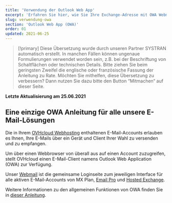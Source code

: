 ```yaml
---
title: 'Verwendung der Outlook Web App'
excerpt: 'Erfahren Sie hier, wie Sie Ihre Exchange-Adresse mit OWA Webmail verwalten'
slug: verwendung-owa
section: 'Outlook Web App (OWA)'
order: 01
updated: 2021-06-25
---
```


> [!primary]
> Diese Übersetzung wurde durch unseren Partner SYSTRAN automatisch erstellt. In manchen Fällen können ungenaue Formulierungen verwendet worden sein, z.B. bei der Beschriftung von Schaltflächen oder technischen Details. Bitte ziehen Sie beim geringsten Zweifel die englische oder französische Fassung der Anleitung zu Rate. Möchten Sie mithelfen, diese Übersetzung zu verbessern? Dann nutzen Sie dazu bitte den Button “Mitmachen“ auf dieser Seite.
>

**Letzte Aktualisierung am 25.06.2021**

## Eine einzige OWA Anleitung für alle unsere E-Mail-Lösungen

Die in Ihrem [OVHcloud Webhosting](https://www.ovhcloud.com/de/web-hosting/) enthaltenen E-Mail-Accounts erlauben es Ihnen, Ihre E-Mails über ein Gerät und Client Ihrer Wahl zu versenden und zu empfangen.

Um über einen Webbrowser von überall aus auf einen Account zuzugreifen, stellt OVHcloud einen E-Mail-Client namens Outlook Web Application (OWA) zur Verfügung.

Unser [Webmail](https://www.ovh.de/mail/) ist die gemeinsame Loginseite zum jeweiligen Interface für alle aktiven E-Mail-Accounts von MX Plan, [Email Pro](https://www.ovhcloud.com/de/emails/email-pro/) und [Hosted Exchange](https://www.ovhcloud.com/de/emails/hosted-exchange/).

Weitere Informationen zu den allgemeinen Funktionen von OWA finden Sie in [dieser Anleitung](https://docs.ovh.com/de/emails/verwendung-owa/).